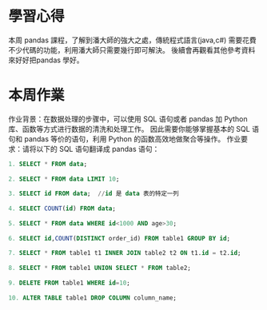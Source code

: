 # 學習心得
本周 pandas 課程，了解到潘大師的強大之處，傳統程式語言(java,c#) 需要花費不少代碼的功能，利用潘大師只需要幾行即可解決。
後續會再觀看其他參考資料來好好把pandas 學好。



# 本周作業
作业背景：在数据处理的步骤中，可以使用 SQL 语句或者 pandas 加 Python 库、函数等方式进行数据的清洗和处理工作。
因此需要你能够掌握基本的 SQL 语句和 pandas 等价的语句，利用 Python 的函数高效地做聚合等操作。
作业要求：请将以下的 SQL 语句翻译成 pandas 语句：

```SQL
1. SELECT * FROM data;
 
2. SELECT * FROM data LIMIT 10;
 
3. SELECT id FROM data;  //id 是 data 表的特定一列
 
4. SELECT COUNT(id) FROM data;
 
5. SELECT * FROM data WHERE id<1000 AND age>30;
 
6. SELECT id,COUNT(DISTINCT order_id) FROM table1 GROUP BY id;
 
7. SELECT * FROM table1 t1 INNER JOIN table2 t2 ON t1.id = t2.id;
 
8. SELECT * FROM table1 UNION SELECT * FROM table2;
 
9. DELETE FROM table1 WHERE id=10;
 
10. ALTER TABLE table1 DROP COLUMN column_name;
```